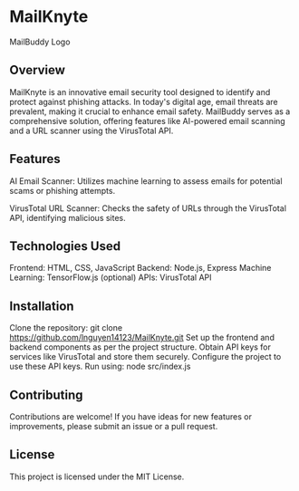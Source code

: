 # MailKnyte

MailBuddy Logo

## Overview

MailKnyte is an innovative email security tool designed to identify and protect against phishing attacks. In today's digital age, email threats are prevalent, making it crucial to enhance email safety. MailBuddy serves as a comprehensive solution, offering features like AI-powered email scanning and a URL scanner using the VirusTotal API.

## Features

AI Email Scanner: Utilizes machine learning to assess emails for potential scams or phishing attempts.

VirusTotal URL Scanner: Checks the safety of URLs through the VirusTotal API, identifying malicious sites.

## Technologies Used

Frontend: HTML, CSS, JavaScript
Backend: Node.js, Express
Machine Learning: TensorFlow.js (optional)
APIs: VirusTotal API

## Installation

Clone the repository:
git clone https://github.com/lnguyen14123/MailKnyte.git
Set up the frontend and backend components as per the project structure.
Obtain API keys for services like VirusTotal and store them securely.
Configure the project to use these API keys.
Run using: node src/index.js


## Contributing
Contributions are welcome! If you have ideas for new features or improvements, please submit an issue or a pull request.

## License
This project is licensed under the MIT License.

